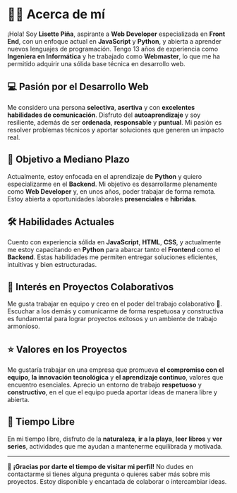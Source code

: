 # 👩‍💻 Acerca de mí

¡Hola! Soy **Lisette Piña**, aspirante a **Web Developer** especializada en **Front End**, con un enfoque actual en **JavaScript** y **Python**, y abierta a aprender nuevos lenguajes de programación. Tengo 13 años de experiencia como **Ingeniera en Informática** y he trabajado como **Webmaster**, lo que me ha permitido adquirir una sólida base técnica en desarrollo web.

## 💻 Pasión por el Desarrollo Web
Me considero una persona **selectiva**, **asertiva** y con **excelentes habilidades de comunicación**. Disfruto del **autoaprendizaje** y soy resiliente, además de ser **ordenada**, **responsable** y **puntual**. Mi pasión es resolver problemas técnicos y aportar soluciones que generen un impacto real.

## 🎯 Objetivo a Mediano Plazo
Actualmente, estoy enfocada en el aprendizaje de **Python** y quiero especializarme en el **Backend**. Mi objetivo es desarrollarme plenamente como **Web Developer** y, en unos años, poder trabajar de forma remota. Estoy abierta a oportunidades laborales **presenciales** e **híbridas**.

## 🛠️ Habilidades Actuales
Cuento con experiencia sólida en **JavaScript**, **HTML**, **CSS**, y actualmente me estoy capacitando en **Python** para abarcar tanto el **Frontend** como el **Backend**. Estas habilidades me permiten entregar soluciones eficientes, intuitivas y bien estructuradas.

## 🤝 Interés en Proyectos Colaborativos
Me gusta trabajar en equipo y creo en el poder del trabajo colaborativo 🤝. Escuchar a los demás y comunicarme de forma respetuosa y constructiva es fundamental para lograr proyectos exitosos y un ambiente de trabajo armonioso.

## ⭐ Valores en los Proyectos
Me gustaría trabajar en una empresa que promueva **el compromiso con el equipo**, **la innovación tecnológica** y **el aprendizaje continuo**, valores que encuentro esenciales. Aprecio un entorno de trabajo **respetuoso** y **constructivo**, en el que el equipo pueda aportar ideas de manera libre y abierta.

## 🌱 Tiempo Libre
En mi tiempo libre, disfruto de la **naturaleza**, **ir a la playa**, **leer libros** y **ver series**, actividades que me ayudan a mantenerme equilibrada y motivada.

---

🙏 **¡Gracias por darte el tiempo de visitar mi perfil!** No dudes en contactarme si tienes alguna pregunta o quieres saber más sobre mis proyectos. Estoy disponible y encantada de colaborar o intercambiar ideas.


